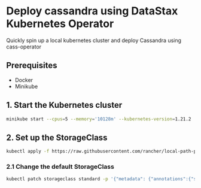 # Deploy cassandra using DataStax Kubernetes Operator

Quickly spin up a local kubernetes cluster and deploy Cassandra using cass-operator

## Prerequisites
- Docker
- Minikube


## 1. Start the Kubernetes cluster
```bash
minikube start --cpus=5 --memory='10128m' --kubernetes-version=1.21.2
```
## 2. Set up the StorageClass
```bash
kubectl apply -f https://raw.githubusercontent.com/rancher/local-path-provisioner/master/deploy/local-path-storage.yaml
```
### 2.1 Change the default StorageClass
```bash
kubectl patch storageclass standard -p '{"metadata": {"annotations":{"storageclass.kubernetes.io/is-default-class":"false"}}}'
```


